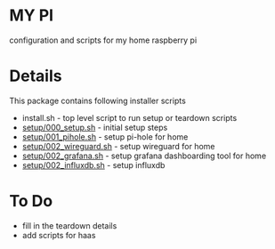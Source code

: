 # MY PI
configuration and scripts for my home raspberry pi

# Details 
This package contains following installer scripts 
* install.sh - top level script to run setup or teardown scripts
* [setup/000_setup.sh](setup/000_setup.sh) - initial setup steps 
* [setup/001_pihole.sh](setup/001_pihole.sh) - setup pi-hole for home 
* [setup/002_wireguard.sh](setup/002_wireguard.sh) - setup wireguard for home 
* [setup/002_grafana.sh](setup/002_grafana.sh) - setup grafana dashboarding tool for home 
* [setup/002_influxdb.sh](setup/002_influxdb.sh) - setup influxdb 

# To Do 
* fill in the teardown details 
* add scripts for haas
